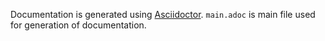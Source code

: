 Documentation is generated using [Asciidoctor](http://asciidoctor.org/). ```main.adoc``` is main file used for generation of documentation.